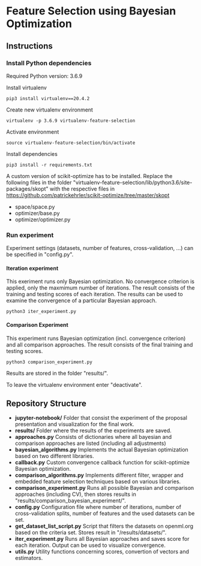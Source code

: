 # Feature Selection using Bayesian Optimization 
## Instructions
### Install Python dependencies
Required Python version: 3.6.9

Install virtualenv

    pip3 install virtualenv==20.4.2
Create new virtualenv environment

    virtualenv -p 3.6.9 virtualenv-feature-selection
Activate environment

    source virtualenv-feature-selection/bin/activate
Install dependencies

    pip3 install -r requirements.txt

A custom version of scikit-optimize has to be installed.
Replace the following files in the folder "virtualenv-feature-selection/lib/python3.6/site-packages/skopt" with the respective files in https://github.com/patrickehrler/scikit-optimize/tree/master/skopt
- space/space.py
- optimizer/base.py
- optimizer/optimizer.py

### Run experiment
Experiment settings (datasets, number of features, cross-validation, ...) can be specified in "config.py".
#### Iteration experiment
This exeriment runs only Bayesian optimization. No convergence criterion is applied, only the maxmimum number of iterations. The result consists of the  training and testing scores of each iteration. The results can be used to examine the convergence of a particular Bayesian approach.

    python3 iter_experiment.py
#### Comparison Experiment
This experiment runs Bayesian optimization (incl. convergence criterion) and all comparison approaches. The result consists of the final training and testing scores. 

    python3 comparison_experiment.py

Results are stored in the folder "results/".

To leave the virtualenv environment enter "deactivate".

## Repository Structure
- **jupyter-notebook/** Folder that consist the experiment of the proposal presentation and visualization for the final work.
- **results/** Folder where the results of the experiments are saved.
- **approaches.py** Consists of dictionaries where all bayesian and comparison approaches are listed (including all adjustments)
- **bayesian_algorithms.py** Implements the actual Bayesian optimization based on two different libraries.
- **callback.py** Custom convergence callback function for scikit-optimize Bayesian optimization.
- **comparison_algorithms.py** Implements different filter, wrapper and embedded feature selection techniques based on various libraries.
- **comparison_experiment.py** Runs all possible Bayesian and comparison approaches (including CV), then stores results in "results/comparison_bayesian_experiment/".
- **config.py** Configuration file where number of iterations, number of cross-validation splits, number of features and the used datasets can be set.
- **get_dataset_list_script.py** Script that filters the datasets on openml.org based on the criteria set. Stores result in "/results/datasets/".
- **iter_experiment.py** Runs all Bayesian approaches and saves score for each iteration. Output can be used to visualize convergence.
- **utils.py** Utility functions concerning scores, convertion of vectors and estimators.
